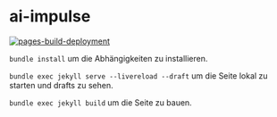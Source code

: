 # ai-impulse
[![pages-build-deployment](https://github.com/Promotos/ai-impulse/actions/workflows/pages/pages-build-deployment/badge.svg)](https://github.com/Promotos/ai-impulse/actions/workflows/pages/pages-build-deployment)

`bundle install` um die Abhängigkeiten zu installieren.

`bundle exec jekyll serve --livereload --draft` um die Seite lokal zu starten und drafts zu sehen.

`bundle exec jekyll build` um die Seite zu bauen.
